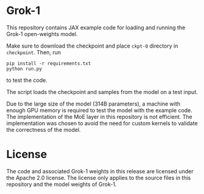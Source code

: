 # Grok-1

This repository contains JAX example code for loading and running the Grok-1 open-weights model.

Make sure to download the checkpoint and place `ckpt-0` directory in `checkpoint`.
Then, run

```shell
pip install -r requirements.txt
python run.py
```

to test the code.

The script loads the checkpoint and samples from the model on a test input.

Due to the large size of the model (314B parameters), a machine with enough GPU memory is required to test the model with the example code.
The implementation of the MoE layer in this repository is not efficient. The implementation was chosen to avoid the need for custom kernels to validate the correctness of the model.

# License

The code and associated Grok-1 weights in this release are licensed under the
Apache 2.0 license. The license only applies to the source files in this
repository and the model weights of Grok-1.
